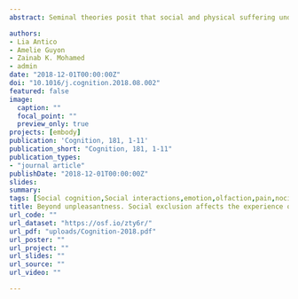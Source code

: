 ```yaml
---
abstract: Seminal theories posit that social and physical suffering underlie partly-common representational code. It is unclear, however, if this shared information reflects a modality-specific component of pain, or alternatively a supramodal code for properties common to many aversive experiences (unpleasantness, salience, etc.). To address this issue, we engaged participants in a gaming experience in which they were excluded or included by virtual players. After each game session, participants were subjected to comparably-unpleasant painful or disgusting stimuli. Subjective reports and cardiac responses revealed a reduced sensitivity to pain following exclusion relative to inclusion, an effect which was more pronounced in those participants who declared to feel more affected by the gaming manipulation. Such modulation was not observed for disgust. These findings indicate that the relationship between social and physical suffering does not generalize to disgust, thus suggesting a shared representational code at the level of modality-specific components of pain.

authors:
- Lia Antico
- Amelie Guyon
- Zainab K. Mohamed
- admin
date: "2018-12-01T00:00:00Z"
doi: "10.1016/j.cognition.2018.08.002"
featured: false
image: 
  caption: ""
  focal_point: ""
  preview_only: true
projects: [embody]
publication: 'Cognition, 181, 1-11'
publication_short: "Cognition, 181, 1-11"
publication_types:
- "journal article"
publishDate: "2018-12-01T00:00:00Z"
slides: 
summary:
tags: [Social cognition,Social interactions,emotion,olfaction,pain,nociception,Electrophysiology,cardiac response,Social Exclusion,Cyberball,Social Distress,sequential-task paradigm]
title: Beyond unpleasantness. Social exclusion affects the experience of pain, but not of equally-unpleasant disgust
url_code: ""
url_dataset: "https://osf.io/zty6r/"
url_pdf: "uploads/Cognition-2018.pdf"
url_poster: ""
url_project: ""
url_slides: ""
url_source: ""
url_video: ""

---
```

